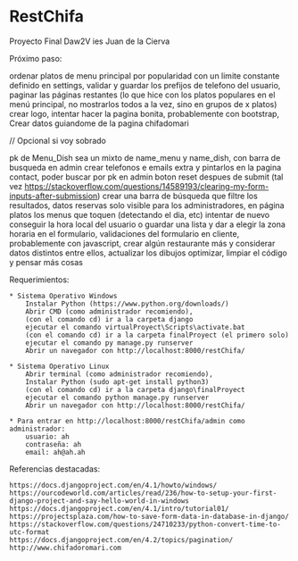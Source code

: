 # RestChifa
Proyecto Final Daw2V ies Juan de la Cierva

Próximo paso: 

ordenar platos de menu principal por popularidad con un limite constante definido en settings,
validar y guardar los prefijos de telefono del usuario,
paginar las páginas restantes (lo que hice con los platos populares en el menú principal, no mostrarlos todos a la vez, sino en grupos de x platos)
crear logo,
intentar hacer la pagina bonita, probablemente con bootstrap,
Crear datos guiandome de la pagina chifadomari

// Opcional si voy sobrado

pk de Menu_Dish sea un mixto de name_menu y name_dish, con barra de busqueda en admin
crear telefonos e emails extra y pintarlos en la pagina contact,
poder buscar por pk en admin
boton reset despues de submit (tal vez https://stackoverflow.com/questions/14589193/clearing-my-form-inputs-after-submission)
crear una barra de búsqueda que filtre los resultados,
datos reservas solo visible para los administradores,
en página platos los menus que toquen (detectando el dia, etc)
intentar de nuevo conseguir la hora local del usuario o guardar una lista y dar a elegir la zona horaria en el formulario,
validaciones del formulario en cliente, probablemente con javascript,
crear algún restaurante más y considerar datos distintos entre ellos,
actualizar los dibujos
optimizar, limpiar el código y pensar más cosas



Requerimientos:

	* Sistema Operativo Windows
		Instalar Python (https://www.python.org/downloads/) 
		Abrir CMD (como administrador recomiendo), 
		(con el comando cd) ir a la carpeta django
		ejecutar el comando virtualProyect\Scripts\activate.bat
		(con el comando cd) ir a la carpeta finalProyect (el primero solo)
		ejecutar el comando py manage.py runserver
		Abrir un navegador con http://localhost:8000/restChifa/

	* Sistema Operativo Linux
		Abrir terminal (como administrador recomiendo), 
		Instalar Python (sudo apt-get install python3) 
		(con el comando cd) ir a la carpeta django\finalProyect
		ejecutar el comando python manage.py runserver
		Abrir un navegador con http://localhost:8000/restChifa/

	* Para entrar en http://localhost:8000/restChifa/admin como administrador:
		usuario: ah
		contraseña: ah
		email: ah@ah.ah

Referencias destacadas:

	https://docs.djangoproject.com/en/4.1/howto/windows/
	https://ourcodeworld.com/articles/read/236/how-to-setup-your-first-django-project-and-say-hello-world-in-windows
	https://docs.djangoproject.com/en/4.1/intro/tutorial01/
	https://projectsplaza.com/how-to-save-form-data-in-database-in-django/
	https://stackoverflow.com/questions/24710233/python-convert-time-to-utc-format
	https://docs.djangoproject.com/en/4.2/topics/pagination/
	http://www.chifadoromari.com



